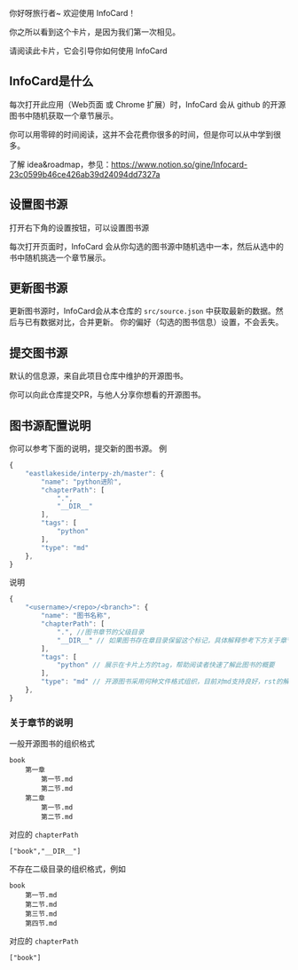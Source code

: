 你好呀旅行者~ 欢迎使用 InfoCard！

你之所以看到这个卡片，是因为我们第一次相见。

请阅读此卡片，它会引导你如何使用 InfoCard


## InfoCard是什么

每次打开此应用（Web页面 或 Chrome 扩展）时，InfoCard 会从 github 的开源图书中随机获取一个章节展示。

你可以用零碎的时间阅读，这并不会花费你很多的时间，但是你可以从中学到很多。

了解 idea&roadmap，参见：https://www.notion.so/gine/Infocard-23c0599b46ce426ab39d24094dd7327a


## 设置图书源

打开右下角的设置按钮，可以设置图书源

每次打开页面时，InfoCard 会从你勾选的图书源中随机选中一本，然后从选中的书中随机挑选一个章节展示。


## 更新图书源

更新图书源时，InfoCard会从本仓库的 `src/source.json` 中获取最新的数据。然后与已有数据对比，合并更新。
你的偏好（勾选的图书信息）设置，不会丢失。


## 提交图书源

默认的信息源，来自此项目仓库中维护的开源图书。

你可以向此仓库提交PR，与他人分享你想看的开源图书。


## 图书源配置说明

你可以参考下面的说明，提交新的图书源。
例
```javascript
{
    "eastlakeside/interpy-zh/master": {
        "name": "python进阶",
        "chapterPath": [
            ".",
            "__DIR__"
        ],
        "tags": [
            "python"
        ],
        "type": "md"
    },
}  
```
说明
```javascript
{
    "<username>/<repo>/<branch>": {
        "name": "图书名称",
        "chapterPath": [
            ".", //图书章节的父级目录
            "__DIR__" // 如果图书存在章目录保留这个标记，具体解释参考下方关于章节的说明
        ],
        "tags": [
            "python" // 展示在卡片上方的tag，帮助阅读者快速了解此图书的概要
        ],
        "type": "md" // 开源图书采用何种文件格式组织，目前对md支持良好，rst的解析存在一定的问题。
    },
}  
```

### 关于章节的说明

一般开源图书的组织格式

```
book
    第一章
        第一节.md
        第二节.md
    第二章
        第一节.md
        第二节.md
```
对应的 `chapterPath`

```
["book","__DIR__"]
```

不存在二级目录的组织格式，例如
```
book
    第一节.md
    第二节.md
    第三节.md
    第四节.md
```
对应的 `chapterPath`

```
["book"]
```
